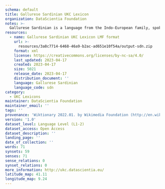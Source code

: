 ```yaml
---
schema: default
title: Gallurese Sardinian UKC Lexicon
organization: DataScientia Foundation
notes: >-
  Gallurese Sardinian is a language from the Indo-European family, spoken in Eurasia. The UKC Lexicon of Gallurese Sardinian is represented as a lexico-semantic network. It consists of words, word senses, synsets, as well as sense-level and synset-level relationships.
resources:
  - name: Gallurese Sardinian UKC Lexicon LMF format
    url: >-
      resources/3a8c7714-6468-46a9-b2ac-ad651e10f54a/output-sdn.zip
    format: xml
    license: https://creativecommons.org/licenses/by-nc-sa/4.0/
    last_updated: 2023-04-17
    created: 2023-04-17
    size: 5021
    release_date: 2023-04-17
    distribution_document: ''
    language: Gallurese Sardinian
    language_code: sdn
category:
  - UKC Lexicons
maintainer: DataScientia Foundation
maintainer_email: ''
tags: ''
provenance: 'Wiktionary 2022.01. by Wikimedia Foundation (http://en.wiktionary.org); CogNet 2.1 by Khuyagbaatar Batsuren, National University of Mongolia (http://cognet.ukc.disi.unitn.it); Princeton WordNet 2.1 by Princeton University (https://wordnet.princeton.edu)'
version: '1.0'
dataset_level: Language Level (L1-2)
dataset_access: Open Access
dataset_description: ''
landing_page: ''
date_of_collection: ''
words: 71
synsets: 59
senses: 71
sense_relations: 0
synset_relations: 0
more_information: http://ukc.datascientia.eu/
latitude_map: 41.11
longitude_map: 9.24
---
```

